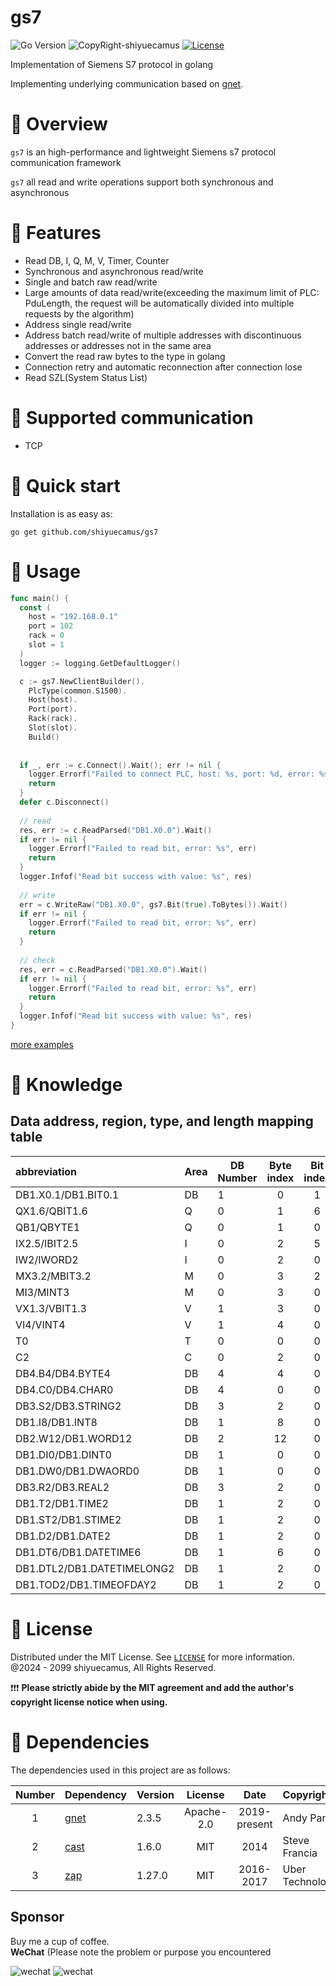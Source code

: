 # gs7

![Go Version](https://img.shields.io/badge/go%20version-%3E=1.18-61CFDD.svg?style=flat-square)
![CopyRight-shiyuecamus](https://img.shields.io/badge/CopyRight-shiyuecamus-yellow)
[![License](https://img.shields.io/badge/License-MIT-blue.svg)](./LICENSE)

Implementation of Siemens S7 protocol in golang

Implementing underlying communication based on [gnet](https://github.com/panjf2000/gnet).

# 🍯 Overview

`gs7` is an high-performance and lightweight Siemens s7 protocol communication framework

`gs7` all read and write operations support both synchronous and asynchronous

# 🍇 Features

* Read DB, I, Q, M, V, Timer, Counter
* Synchronous and asynchronous read/write
* Single and batch raw read/write
* Large amounts of data read/write(exceeding the maximum limit of PLC: PduLength, the request will be automatically
  divided into multiple requests by the algorithm)
* Address single read/write
* Address batch read/write of multiple addresses with discontinuous addresses or addresses not in the same area
* Convert the read raw bytes to the type in golang
* Connection retry and automatic reconnection after connection lose
* Read SZL(System Status List)

# 🍆 Supported communication

* TCP

# 🍓 Quick start

Installation is as easy as:

```
go get github.com/shiyuecamus/gs7
```

# 🍉 Usage

```go
func main() {
  const (
    host = "192.168.0.1"
    port = 102
    rack = 0
    slot = 1
  )
  logger := logging.GetDefaultLogger()

  c := gs7.NewClientBuilder().
    PlcType(common.S1500).
    Host(host).
    Port(port).
    Rack(rack).
    Slot(slot).
    Build()
  
  
  if _, err := c.Connect().Wait(); err != nil {
    logger.Errorf("Failed to connect PLC, host: %s, port: %d, error: %s", host, port, err)
    return
  }
  defer c.Disconnect()
	
  // read
  res, err := c.ReadParsed("DB1.X0.0").Wait()
  if err != nil {
    logger.Errorf("Failed to read bit, error: %s", err)
    return
  }
  logger.Infof("Read bit success with value: %s", res)
  
  // write
  err = c.WriteRaw("DB1.X0.0", gs7.Bit(true).ToBytes()).Wait()
  if err != nil {
    logger.Errorf("Failed to read bit, error: %s", err)
    return
  }
  
  // check
  res, err = c.ReadParsed("DB1.X0.0").Wait()
  if err != nil {
    logger.Errorf("Failed to read bit, error: %s", err)
    return
  }
  logger.Infof("Read bit success with value: %s", res)
}

```

[more examples](_examples)

# 🍏 Knowledge

## Data address, region, type, and length mapping table

| abbreviation               | Area | DB Number | Byte index | Bit index | PLC Data type | Go Data Type  | ByteLength | PLC      |
|:---------------------------|------|-----------|:----------:|:---------:|:--------------|:--------------|:-----------|:---------|
| DB1.X0.1/DB1.BIT0.1        | DB   | 1         |     0      |     1     | Bit           | bool          | 1/8        | S1200    |
| QX1.6/QBIT1.6              | Q    | 0         |     1      |     6     | Bit           | bool          | 1/8        | S1200    |
| QB1/QBYTE1                 | Q    | 0         |     1      |     0     | Byte          | uint8         | 1          | S1200    |
| IX2.5/IBIT2.5              | I    | 0         |     2      |     5     | Bit           | bool          | 1/8        | S1200    |
| IW2/IWORD2                 | I    | 0         |     2      |     0     | Word          | uint16        | 2          | S1200    |
| MX3.2/MBIT3.2              | M    | 0         |     3      |     2     | Bit           | bool          | 1/8        | S1200    |
| MI3/MINT3                  | M    | 0         |     3      |     0     | Int           | int16         | 2          | S1200    |
| VX1.3/VBIT1.3              | V    | 1         |     3      |     0     | Bit           | bool          | 1/8        | 200Smart |
| VI4/VINT4                  | V    | 1         |     4      |     0     | Int           | int16         | 2          | 200Smart |
| T0                         | T    | 0         |     0      |     0     | Timer         | time.Duration | 2          | S1200    |
| C2                         | C    | 0         |     2      |     0     | Counter       | uint16        | 2          | S1200    |
| DB4.B4/DB4.BYTE4           | DB   | 4         |     4      |     0     | Byte          | uint8         | 1          | S1200    |
| DB4.C0/DB4.CHAR0           | DB   | 4         |     0      |     0     | Char          | int8          | 1          | S1200    |
| DB3.S2/DB3.STRING2         | DB   | 3         |     2      |     0     | String        | String        | N          | S1200    |
| DB1.I8/DB1.INT8            | DB   | 1         |     8      |     0     | Int           | int16         | 2          | S1200    |
| DB2.W12/DB1.WORD12         | DB   | 2         |     12     |     0     | Word          | uint16        | 2          | S1200    |
| DB1.DI0/DB1.DINT0          | DB   | 1         |     0      |     0     | DInt          | int32         | 4          | S1200    |
| DB1.DW0/DB1.DWAORD0        | DB   | 1         |     0      |     0     | DWord         | uint32        | 4          | S1200    |
| DB3.R2/DB3.REAL2           | DB   | 3         |     2      |     0     | Real          | float32       | 4          | S1200    |
| DB1.T2/DB1.TIME2           | DB   | 1         |     2      |     0     | Time          | time.Duration | 4          | S1200    |
| DB1.ST2/DB1.STIME2         | DB   | 1         |     2      |     0     | S5Time        | time.Duration | 2          | S1200    |
| DB1.D2/DB1.DATE2           | DB   | 1         |     2      |     0     | Date          | time.Time     | 2          | S1200    |
| DB1.DT6/DB1.DATETIME6      | DB   | 1         |     6      |     0     | DateTime      | time.Time     | 8          | S1200    |
| DB1.DTL2/DB1.DATETIMELONG2 | DB   | 1         |     2      |     0     | DateTimeLong  | time.Time     | 12         | S1200    |
| DB1.TOD2/DB1.TIMEOFDAY2    | DB   | 1         |     2      |     0     | TimeOfDay     | time.Time     | 4          | S1200    |

# 🌽 License

Distributed under the MIT License. See [`LICENSE`](./LICENSE) for more information.<br>
@2024 - 2099 shiyuecamus, All Rights Reserved. <br>

❗❗❗ **Please strictly abide by the MIT agreement and add the author's copyright license notice when using.**

# 🍠 Dependencies

The dependencies used in this project are as follows:

| Number | Dependency                                | Version |  License   |     Date     | Copyright         |
|:------:|:------------------------------------------|---------|:----------:|:------------:|:------------------|
|   1    | [gnet](https://github.com/panjf2000/gnet) | 2.3.5   | Apache-2.0 | 2019-present | Andy Pan          |
|   2    | [cast](https://github.com/spf13/cast)     | 1.6.0   |    MIT     |     2014     | Steve Francia     |
|   3    | [zap](https://github.com/uber-go/zap)     | 1.27.0  |    MIT     |  2016-2017   | Uber Technologies |

## Sponsor

Buy me a cup of coffee. <br>
**WeChat** (Please note the problem or purpose you encountered

![wechat](https://i.postimg.cc/c1pfY9MT/20240315190932.jpg)
![wechat](https://i.postimg.cc/x867pXGy/20240315192946.jpg)
